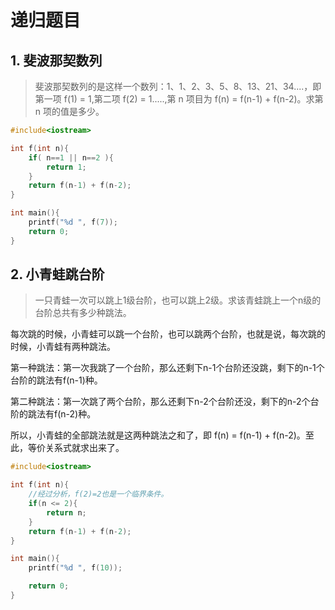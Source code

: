 # 递归题目

## 1. 斐波那契数列

> 斐波那契数列的是这样一个数列：1、1、2、3、5、8、13、21、34....，即第一项 f(1) = 1,第二项 f(2) = 1.....,第 n 项目为 f(n) = f(n-1) + f(n-2)。求第 n 项的值是多少。

```c++
#include<iostream>

int f(int n){
    if( n==1 || n==2 ){
        return 1;
    }
    return f(n-1) + f(n-2);
}

int main(){
    printf("%d ", f(7));
    return 0;
}
```



## 2. 小青蛙跳台阶

> 一只青蛙一次可以跳上1级台阶，也可以跳上2级。求该青蛙跳上一个n级的台阶总共有多少种跳法。

每次跳的时候，小青蛙可以跳一个台阶，也可以跳两个台阶，也就是说，每次跳的时候，小青蛙有两种跳法。

第一种跳法：第一次我跳了一个台阶，那么还剩下n-1个台阶还没跳，剩下的n-1个台阶的跳法有f(n-1)种。

第二种跳法：第一次跳了两个台阶，那么还剩下n-2个台阶还没，剩下的n-2个台阶的跳法有f(n-2)种。

所以，小青蛙的全部跳法就是这两种跳法之和了，即 f(n) = f(n-1) + f(n-2)。至此，等价关系式就求出来了。

```c++
#include<iostream>

int f(int n){
    //经过分析，f(2)=2也是一个临界条件。
    if(n <= 2){
        return n;
    }
    return f(n-1) + f(n-2);
}

int main(){
    printf("%d ", f(10));

    return 0;
}
```

